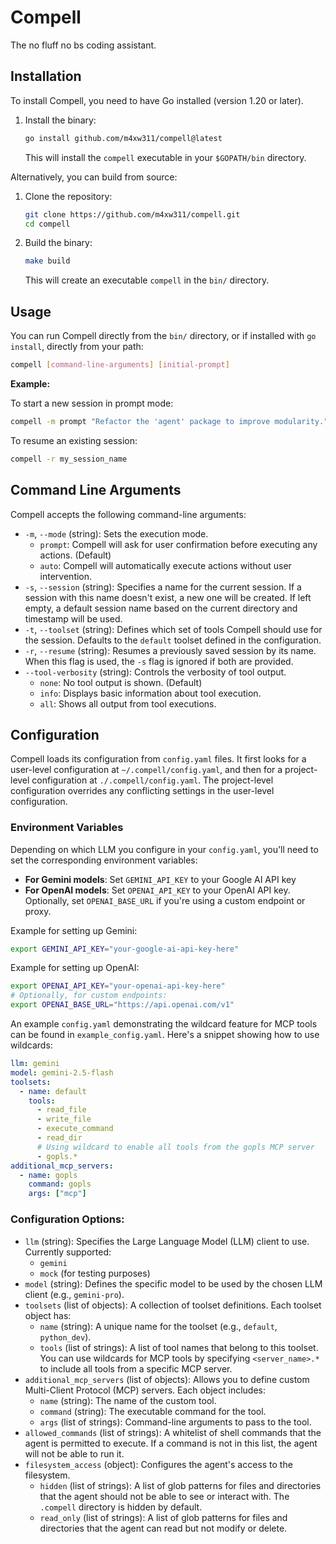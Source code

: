 # Compell
The no fluff no bs coding assistant.

## Installation

To install Compell, you need to have Go installed (version 1.20 or later).

1. Install the binary:
   ```bash
   go install github.com/m4xw311/compell@latest
   ```
   This will install the `compell` executable in your `$GOPATH/bin` directory.

Alternatively, you can build from source:

1. Clone the repository:
   ```bash
   git clone https://github.com/m4xw311/compell.git
   cd compell
   ```
2. Build the binary:
   ```bash
   make build
   ```
   This will create an executable `compell` in the `bin/` directory.

## Usage

You can run Compell directly from the `bin/` directory, or if installed with `go install`, directly from your path:

```bash
compell [command-line-arguments] [initial-prompt]
```

**Example:**

To start a new session in prompt mode:
```bash
compell -m prompt "Refactor the 'agent' package to improve modularity."
```

To resume an existing session:
```bash
compell -r my_session_name
```

## Command Line Arguments

Compell accepts the following command-line arguments:

*   `-m`, `--mode` (string): Sets the execution mode.
    *   `prompt`: Compell will ask for user confirmation before executing any actions. (Default)
    *   `auto`: Compell will automatically execute actions without user intervention.
*   `-s`, `--session` (string): Specifies a name for the current session. If a session with this name doesn't exist, a new one will be created. If left empty, a default session name based on the current directory and timestamp will be used.
*   `-t`, `--toolset` (string): Defines which set of tools Compell should use for the session. Defaults to the `default` toolset defined in the configuration.
*   `-r`, `--resume` (string): Resumes a previously saved session by its name. When this flag is used, the `-s` flag is ignored if both are provided.
*   `--tool-verbosity` (string): Controls the verbosity of tool output.
    *   `none`: No tool output is shown. (Default)
    *   `info`: Displays basic information about tool execution.
    *   `all`: Shows all output from tool executions.

## Configuration

Compell loads its configuration from `config.yaml` files. It first looks for a user-level configuration at `~/.compell/config.yaml`, and then for a project-level configuration at `./.compell/config.yaml`. The project-level configuration overrides any conflicting settings in the user-level configuration.

### Environment Variables

Depending on which LLM you configure in your `config.yaml`, you'll need to set the corresponding environment variables:

* **For Gemini models**: Set `GEMINI_API_KEY` to your Google AI API key
* **For OpenAI models**: Set `OPENAI_API_KEY` to your OpenAI API key. Optionally, set `OPENAI_BASE_URL` if you're using a custom endpoint or proxy.

Example for setting up Gemini:
```bash
export GEMINI_API_KEY="your-google-ai-api-key-here"
```

Example for setting up OpenAI:
```bash
export OPENAI_API_KEY="your-openai-api-key-here"
# Optionally, for custom endpoints:
export OPENAI_BASE_URL="https://api.openai.com/v1"
```

An example `config.yaml` demonstrating the wildcard feature for MCP tools can be found in `example_config.yaml`. Here's a snippet showing how to use wildcards:

```yaml
llm: gemini
model: gemini-2.5-flash
toolsets:
  - name: default
    tools:
      - read_file
      - write_file
      - execute_command
      - read_dir
      # Using wildcard to enable all tools from the gopls MCP server
      - gopls.*
additional_mcp_servers:
  - name: gopls
    command: gopls
    args: ["mcp"]
```

### Configuration Options:

*   `llm` (string): Specifies the Large Language Model (LLM) client to use. Currently supported:
    *   `gemini`
    *   `mock` (for testing purposes)
*   `model` (string): Defines the specific model to be used by the chosen LLM client (e.g., `gemini-pro`).
*   `toolsets` (list of objects): A collection of toolset definitions. Each toolset object has:
    *   `name` (string): A unique name for the toolset (e.g., `default`, `python_dev`).
    *   `tools` (list of strings): A list of tool names that belong to this toolset. You can use wildcards for MCP tools by specifying `<server_name>.*` to include all tools from a specific MCP server.
*   `additional_mcp_servers` (list of objects): Allows you to define custom Multi-Client Protocol (MCP) servers. Each object includes:
    *   `name` (string): The name of the custom tool.
    *   `command` (string): The executable command for the tool.
    *   `args` (list of strings): Command-line arguments to pass to the tool.
*   `allowed_commands` (list of strings): A whitelist of shell commands that the agent is permitted to execute. If a command is not in this list, the agent will not be able to run it.
*   `filesystem_access` (object): Configures the agent's access to the filesystem.
    *   `hidden` (list of strings): A list of glob patterns for files and directories that the agent should not be able to see or interact with. The `.compell` directory is hidden by default.
    *   `read_only` (list of strings): A list of glob patterns for files and directories that the agent can read but not modify or delete.